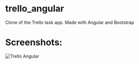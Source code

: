# trello_angular
Clone of the Trello task app. Made with Angular and Bootstrap

# Screenshots:
![Trello Angular](https://user-images.githubusercontent.com/65512317/124267558-b36f4f00-db38-11eb-9472-19185448c454.gif)

